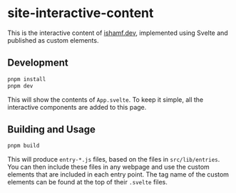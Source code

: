 # site-interactive-content

This is the interactive content of [ishamf.dev](https://ishamf.dev/), implemented using Svelte and published as custom elements.

## Development

```sh
pnpm install
pnpm dev
```

This will show the contents of `App.svelte`. To keep it simple, all the interactive components are added to this page.

## Building and Usage

```sh
pnpm build
```

This will produce `entry-*.js` files, based on the files in `src/lib/entries`.
You can then include these files in any webpage and use the custom elements that are included in each entry point.
The tag name of the custom elements can be found at the top of their `.svelte` files.
